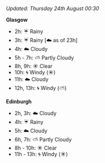 *Updated: Thursday 24th August 00:30*

**Glasgow**

* 2h: :umbrella: Rainy
* 3h: :umbrella: Rainy [:cloud: as of 23h]
* 4h: :cloud: Cloudy
* 5h - 7h: :partly_sunny: Partly Cloudy
* 8h, 9h: :sunny: Clear
* 10h: :cyclone: Windy (:sunny:)
* 11h: :cloud: Cloudy
* 12h, 13h: :cyclone: Windy (:partly_sunny:)

**Edinburgh**

* 2h, 3h: :cloud: Cloudy
* 4h: :umbrella: Rainy
* 5h: :cloud: Cloudy
* 6h, 7h: :partly_sunny: Partly Cloudy
* 8h - 10h: :sunny: Clear
* 11h - 13h: :cyclone: Windy (:sunny:)
